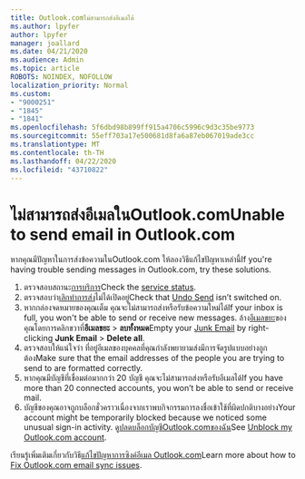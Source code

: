 ```yaml
---
title: Outlook.comไม่สามารถส่งอีเมลได้
ms.author: lpyfer
author: lpyfer
manager: joallard
ms.date: 04/21/2020
ms.audience: Admin
ms.topic: article
ROBOTS: NOINDEX, NOFOLLOW
localization_priority: Normal
ms.custom:
- "9000251"
- "1845"
- "1841"
ms.openlocfilehash: 5f6dbd98b899ff915a4706c5996c9d3c35be9773
ms.sourcegitcommit: 55eff703a17e500681d8fa6a87eb067019ade3cc
ms.translationtype: MT
ms.contentlocale: th-TH
ms.lasthandoff: 04/22/2020
ms.locfileid: "43710822"
---
```

# <a name="unable-to-send-email-in-outlookcom"></a><span data-ttu-id="af126-102">ไม่สามารถส่งอีเมลในOutlook.com</span><span class="sxs-lookup"><span data-stu-id="af126-102">Unable to send email in Outlook.com</span></span>

<span data-ttu-id="af126-103">หากคุณมีปัญหาในการส่งข้อความในOutlook.com ให้ลองวิธีแก้ไขปัญหาเหล่านี้</span><span class="sxs-lookup"><span data-stu-id="af126-103">If you're having trouble sending messages in Outlook.com, try these solutions.</span></span>

1. <span data-ttu-id="af126-104">ตรวจสอบสถานะ[การบริการ](https://go.microsoft.com/fwlink/p/?linkid=837482)</span><span class="sxs-lookup"><span data-stu-id="af126-104">Check the [service status](https://go.microsoft.com/fwlink/p/?linkid=837482).</span></span> 
2. <span data-ttu-id="af126-105">ตรวจสอบว่า[เลิกทําการส่ง](https://outlook.live.com/mail/options/mail/messageContent/undoSend)ไม่ได้เปิดอยู่</span><span class="sxs-lookup"><span data-stu-id="af126-105">Check that [Undo Send](https://outlook.live.com/mail/options/mail/messageContent/undoSend) isn’t switched on.</span></span>
3. <span data-ttu-id="af126-106">หากกล่องจดหมายของคุณเต็ม คุณจะไม่สามารถส่งหรือรับข้อความใหม่ได้</span><span class="sxs-lookup"><span data-stu-id="af126-106">If your inbox is full, you won't be able to send or receive new messages.</span></span> <span data-ttu-id="af126-107">ล้าง[อีเมลขยะ](https://outlook.live.com/mail/junkemail)ของคุณโดยการคลิกขวาที่**อีเมลขยะ** > **ลบทั้งหมด**</span><span class="sxs-lookup"><span data-stu-id="af126-107">Empty your [Junk Email](https://outlook.live.com/mail/junkemail) by right-clicking **Junk Email** > **Delete all**.</span></span>
4. <span data-ttu-id="af126-108">ตรวจสอบให้แน่ใจว่า ที่อยู่อีเมลของบุคคลที่คุณกําลังพยายามส่งมีการจัดรูปแบบอย่างถูกต้อง</span><span class="sxs-lookup"><span data-stu-id="af126-108">Make sure that the email addresses of the people you are trying to send to are formatted correctly.</span></span>
5. <span data-ttu-id="af126-109">หากคุณมีบัญชีที่เชื่อมต่อมากกว่า 20 บัญชี คุณจะไม่สามารถส่งหรือรับอีเมลได้</span><span class="sxs-lookup"><span data-stu-id="af126-109">If you have more than 20 connected accounts, you won’t be able to send or receive mail.</span></span>
6. <span data-ttu-id="af126-110">บัญชีของคุณอาจถูกบล็อกชั่วคราวเนื่องจากเราพบกิจกรรมการลงชื่อเข้าใช้ที่ผิดปกติบางอย่าง</span><span class="sxs-lookup"><span data-stu-id="af126-110">Your account might be temporarily blocked because we noticed some unusual sign-in activity.</span></span> <span data-ttu-id="af126-111">ดู[ปลดบล็อกบัญชีOutlook.comของฉัน](https://support.office.com/article/f4ad2701-d166-4d8b-8a6a-9af2a1f8a4c4)</span><span class="sxs-lookup"><span data-stu-id="af126-111">See [Unblock my Outlook.com account](https://support.office.com/article/f4ad2701-d166-4d8b-8a6a-9af2a1f8a4c4).</span></span>

<span data-ttu-id="af126-112">เรียนรู้เพิ่มเติมเกี่ยวกับวิธี[แก้ไขปัญหาการซิงค์อีเมล Outlook.com](https://support.office.com/article/d39e3341-8d79-4bf1-b3c7-ded602233642)</span><span class="sxs-lookup"><span data-stu-id="af126-112">Learn more about how to [Fix Outlook.com email sync issues](https://support.office.com/article/d39e3341-8d79-4bf1-b3c7-ded602233642).</span></span>